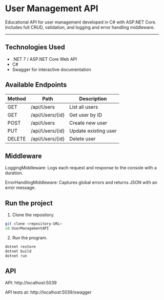 # User Management API

Educational API for user management developed in C# with ASP.NET Core.
Includes full CRUD, validation, and logging and error handling middleware.

---

## Technologies Used

- .NET 7 / ASP.NET Core Web API
- C#
- Swagger for interactive documentation

## Available Endpoints

| Method | Path | Description |
|--------|-------------------|----------------------------------|
| GET | /api/Users | List all users |
| GET | /api/Users/{id} | Get user by ID |
| POST | /api/Users | Create new user |
| PUT | /api/Users/{id} | Update existing user |
| DELETE | /api/Users/{id} | Delete user |

## Middleware

LoggingMiddleware: Logs each request and response to the console with a duration.

ErrorHandlingMiddleware: Captures global errors and returns JSON with an error message.

## Run the project
1. Clone the repository.
```bash
git clone <repository-URL>
cd UserManagementAPI
```
2. Run the program.
```bash
dotnet restore
dotnet build
dotnet run
```

## API
API:
http://localhost:5039

API tests at:
http://localhost:5039/swagger

